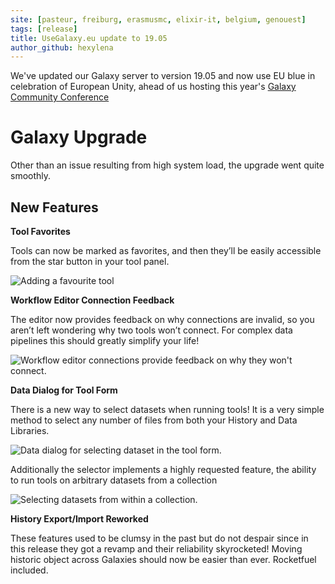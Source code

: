 ```yaml
---
site: [pasteur, freiburg, erasmusmc, elixir-it, belgium, genouest]
tags: [release]
title: UseGalaxy.eu update to 19.05
author_github: hexylena
---
```


We've updated our Galaxy server to version 19.05 and now use EU blue in celebration of European Unity, ahead of us hosting this year's [Galaxy Community Conference](https://galaxyproject.org/events/gcc2019/)

# Galaxy Upgrade

Other than an issue resulting from high system load, the upgrade went quite smoothly.

## New Features

**Tool Favorites**

Tools can now be marked as favorites, and then they’ll be easily accessible from the star button in your tool panel.

![Adding a favourite tool](https://docs.galaxyproject.org/en/latest/_images/19.05-favs.gif)

**Workflow Editor Connection Feedback**

The editor now provides feedback on why connections are invalid, so you aren’t left wondering why two tools won’t connect. For complex data pipelines this should greatly simplify your life!

<img alt="Workflow editor connections provide feedback on why they won't connect." src="https://docs.galaxyproject.org/en/latest/_images/19.05-wf-hints.gif">

**Data Dialog for Tool Form**

There is a new way to select datasets when running tools! It is a very simple method to select any number of files from both your History and Data Libraries.

<img alt="Data dialog for selecting dataset in the tool form." src="https://docs.galaxyproject.org/en/latest/_images/19.05-inputs.gif">

Additionally the selector implements a highly requested feature, the ability to run tools on arbitrary datasets from a collection

<img alt="Selecting datasets from within a collection." src="https://docs.galaxyproject.org/en/latest/_images/19.05-input-collection.gif">

**History Export/Import Reworked**

These features used to be clumsy in the past but do not despair since in this release they got a revamp and their reliability skyrocketed! Moving historic object across Galaxies should now be easier than ever. Rocketfuel included.
